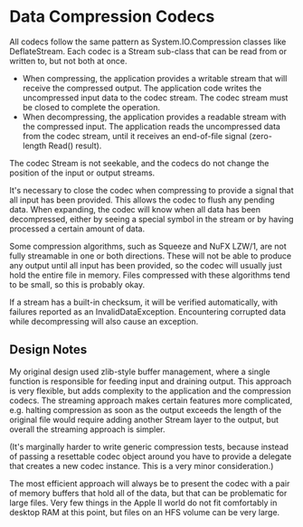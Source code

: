 ﻿# Data Compression Codecs #

All codecs follow the same pattern as System.IO.Compression classes like DeflateStream.  Each
codec is a Stream sub-class that can be read from or written to, but not both at once.

 - When compressing, the application provides a writable stream that will receive the compressed
   output.  The application code writes the uncompressed input data to the codec stream.  The
   codec stream must be closed to complete the operation.
 - When decompressing, the application provides a readable stream with the compressed input.
   The application reads the uncompressed data from the codec stream, until it receives an
   end-of-file signal (zero-length Read() result).

The codec Stream is not seekable, and the codecs do not change the position of the input or
output streams.

It's necessary to close the codec when compressing to provide a signal that all input has been
provided.  This allows the codec to flush any pending data.  When expanding, the codec will
know when all data has been decompressed, either by seeing a special symbol in the stream or
by having processed a certain amount of data.

Some compression algorithms, such as Squeeze and NuFX LZW/1, are not fully streamable in one or
both directions.  These will not be able to produce any output until all input has been provided,
so the codec will usually just hold the entire file in memory.  Files compressed with these
algorithms tend to be small, so this is probably okay.

If a stream has a built-in checksum, it will be verified automatically, with failures reported
as an InvalidDataException.  Encountering corrupted data while decompressing will also cause
an exception.

## Design Notes ##

My original design used zlib-style buffer management, where a single function is responsible for
feeding input and draining output.  This approach is very flexible, but adds complexity to the
application and the compression codecs.  The streaming approach makes certain features more
complicated, e.g. halting compression as soon as the output exceeds the length of the original
file would require adding another Stream layer to the output, but overall the streaming approach
is simpler.

(It's marginally harder to write generic compression tests, because instead of passing a
resettable codec object around you have to provide a delegate that creates a new codec
instance.  This is a very minor consideration.)

The most efficient approach will always be to present the codec with a pair of memory buffers
that hold all of the data, but that can be problematic for large files.  Very few things in the
Apple II world do not fit comfortably in desktop RAM at this point, but files on an HFS
volume can be very large.

